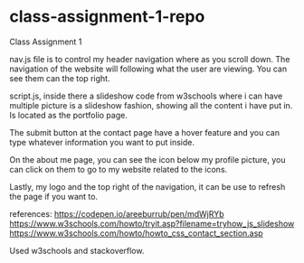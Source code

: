 # class-assignment-1-repo
Class Assignment 1

nav.js file is to control my header navigation where as you scroll down. The navigation of the website will following what the user are viewing. You can see them can the top right.

script.js, inside there a slideshow code from w3schools where i can have multiple picture is a slideshow fashion, showing all the content i have put in. Is located as the portfolio page.

The submit button at the contact page have a hover feature and you can type whatever information you want to put inside.

On the about me page, you can see the icon below my profile picture, you can click on them to go to my website related to the icons.

Lastly, my logo and the top right of the navigation, it can be use to refresh the page if you want to.


references:
https://codepen.io/areeburrub/pen/mdWjRYb
https://www.w3schools.com/howto/tryit.asp?filename=tryhow_js_slideshow
https://www.w3schools.com/howto/howto_css_contact_section.asp

Used w3schools and stackoverflow.
